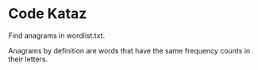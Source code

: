 # Code Kataz
Find anagrams in wordlist.txt.

Anagrams by definition are words that have the same frequency counts in their letters.

